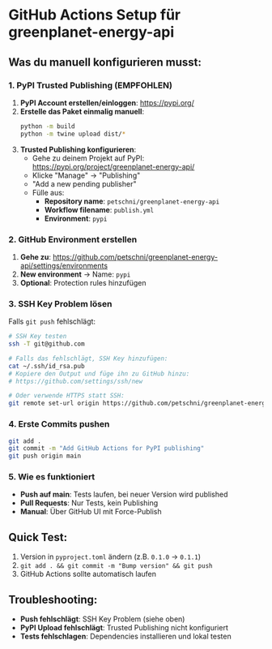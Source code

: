 # GitHub Actions Setup für greenplanet-energy-api

## Was du manuell konfigurieren musst:

### 1. PyPI Trusted Publishing (EMPFOHLEN)

1. **PyPI Account erstellen/einloggen**: https://pypi.org/
2. **Erstelle das Paket einmalig manuell**:
   ```bash
   python -m build
   python -m twine upload dist/*
   ```
3. **Trusted Publishing konfigurieren**:
   - Gehe zu deinem Projekt auf PyPI: https://pypi.org/project/greenplanet-energy-api/
   - Klicke "Manage" → "Publishing"
   - "Add a new pending publisher"
   - Fülle aus:
     - **Repository name**: `petschni/greenplanet-energy-api`
     - **Workflow filename**: `publish.yml`
     - **Environment**: `pypi`

### 2. GitHub Environment erstellen

1. **Gehe zu**: https://github.com/petschni/greenplanet-energy-api/settings/environments
2. **New environment** → Name: `pypi`
3. **Optional**: Protection rules hinzufügen

### 3. SSH Key Problem lösen

Falls `git push` fehlschlägt:

```bash
# SSH Key testen
ssh -T git@github.com

# Falls das fehlschlägt, SSH Key hinzufügen:
cat ~/.ssh/id_rsa.pub
# Kopiere den Output und füge ihn zu GitHub hinzu:
# https://github.com/settings/ssh/new

# Oder verwende HTTPS statt SSH:
git remote set-url origin https://github.com/petschni/greenplanet-energy-api.git
```

### 4. Erste Commits pushen

```bash
git add .
git commit -m "Add GitHub Actions for PyPI publishing"
git push origin main
```

### 5. Wie es funktioniert

- **Push auf main**: Tests laufen, bei neuer Version wird published
- **Pull Requests**: Nur Tests, kein Publishing
- **Manual**: Über GitHub UI mit Force-Publish

## Quick Test:

1. Version in `pyproject.toml` ändern (z.B. `0.1.0` → `0.1.1`)
2. `git add . && git commit -m "Bump version" && git push`
3. GitHub Actions sollte automatisch laufen

## Troubleshooting:

- **Push fehlschlägt**: SSH Key Problem (siehe oben)
- **PyPI Upload fehlschlägt**: Trusted Publishing nicht konfiguriert
- **Tests fehlschlagen**: Dependencies installieren und lokal testen
